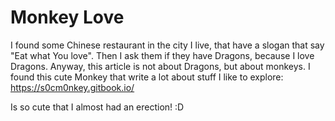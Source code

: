 # Monkey Love

I found some Chinese restaurant in the city I live, that have a slogan that say "Eat what You love". Then I ask them if they have Dragons, because I love Dragons. Anyway, this article is not about Dragons, but about monkeys. I found this cute Monkey that write a lot about stuff I like to explore: https://s0cm0nkey.gitbook.io/ 

Is so cute that I almost had an erection! :D 
